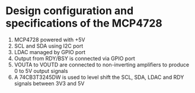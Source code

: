 # Design configuration and specifications of the MCP4728

1. MCP4728 powered with +5V
2. SCL and SDA using I2C port
3. LDAC managed by GPIO port
4. Output from RDY/BSY is connected via GPIO port
5. VOUTA to VOUTD are connected to non-inverting amplifiers to produce 0 to 5V output signals
6. A 74CB3T3245DW is used to level shift the SCL, SDA, LDAC and RDY signals between 3V3 and 5V

